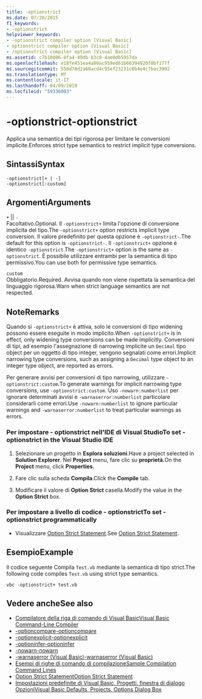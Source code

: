 ```yaml
---
title: -optionstrict
ms.date: 07/20/2015
f1_keywords:
- -optionstrict
helpviewer_keywords:
- -optionstrict compiler option [Visual Basic]
- optionstrict compiler option [Visual Basic]
- /optionstrict compiler option [Visual Basic]
ms.assetid: c7b10086-0fa4-49db-b3c8-4ae0db5957da
ms.openlocfilehash: e18fe451ea4a80ac959ed61b66394920f8bf177f
ms.sourcegitcommit: 558d78d2a68acd4c95ef23231c8b4e4c7bac3902
ms.translationtype: MT
ms.contentlocale: it-IT
ms.lasthandoff: 04/09/2019
ms.locfileid: "59336083"
---
```

# <a name="-optionstrict"></a><span data-ttu-id="8650e-102">-optionstrict</span><span class="sxs-lookup"><span data-stu-id="8650e-102">-optionstrict</span></span>
<span data-ttu-id="8650e-103">Applica una semantica dei tipi rigorosa per limitare le conversioni implicite.</span><span class="sxs-lookup"><span data-stu-id="8650e-103">Enforces strict type semantics to restrict implicit type conversions.</span></span>  
  
## <a name="syntax"></a><span data-ttu-id="8650e-104">Sintassi</span><span class="sxs-lookup"><span data-stu-id="8650e-104">Syntax</span></span>  
  
```  
-optionstrict[+ | -]  
-optionstrict[:custom]  
```  
  
## <a name="arguments"></a><span data-ttu-id="8650e-105">Argomenti</span><span class="sxs-lookup"><span data-stu-id="8650e-105">Arguments</span></span>  
 `+` <span data-ttu-id="8650e-106">&#124;</span><span class="sxs-lookup"><span data-stu-id="8650e-106">&#124;</span></span> `-`  
 <span data-ttu-id="8650e-107">Facoltativo.</span><span class="sxs-lookup"><span data-stu-id="8650e-107">Optional.</span></span> <span data-ttu-id="8650e-108">Il `-optionstrict+` limita l'opzione di conversione implicita del tipo.</span><span class="sxs-lookup"><span data-stu-id="8650e-108">The `-optionstrict+` option restricts implicit type conversion.</span></span> <span data-ttu-id="8650e-109">Il valore predefinito per questa opzione è `-optionstrict-`.</span><span class="sxs-lookup"><span data-stu-id="8650e-109">The default for this option is `-optionstrict-`.</span></span> <span data-ttu-id="8650e-110">Il `-optionstrict+` opzione è identico `-optionstrict`.</span><span class="sxs-lookup"><span data-stu-id="8650e-110">The `-optionstrict+` option is the same as `-optionstrict`.</span></span> <span data-ttu-id="8650e-111">È possibile utilizzare entrambi per la semantica di tipo permissivo.</span><span class="sxs-lookup"><span data-stu-id="8650e-111">You can use both for permissive type semantics.</span></span>  
  
 `custom`  
 <span data-ttu-id="8650e-112">Obbligatorio.</span><span class="sxs-lookup"><span data-stu-id="8650e-112">Required.</span></span> <span data-ttu-id="8650e-113">Avvisa quando non viene rispettata la semantica del linguaggio rigorosa.</span><span class="sxs-lookup"><span data-stu-id="8650e-113">Warn when strict language semantics are not respected.</span></span>  
  
## <a name="remarks"></a><span data-ttu-id="8650e-114">Note</span><span class="sxs-lookup"><span data-stu-id="8650e-114">Remarks</span></span>  
 <span data-ttu-id="8650e-115">Quando si `-optionstrict+` è attiva, solo le conversioni di tipo widening possono essere eseguite in modo implicito.</span><span class="sxs-lookup"><span data-stu-id="8650e-115">When `-optionstrict+` is in effect, only widening type conversions can be made implicitly.</span></span> <span data-ttu-id="8650e-116">Conversioni di tipi, ad esempio l'assegnazione di narrowing implicite un `Decimal` tipo object per un oggetto di tipo integer, vengono segnalati come errori.</span><span class="sxs-lookup"><span data-stu-id="8650e-116">Implicit narrowing type conversions, such as assigning a `Decimal` type object to an integer type object, are reported as errors.</span></span>  
  
 <span data-ttu-id="8650e-117">Per generare avvisi per conversioni di tipo narrowing, utilizzare `-optionstrict:custom`.</span><span class="sxs-lookup"><span data-stu-id="8650e-117">To generate warnings for implicit narrowing type conversions, use `-optionstrict:custom`.</span></span> <span data-ttu-id="8650e-118">Uso `-nowarn:numberlist` per ignorare determinati avvisi e `-warnaserror:numberlist` particolare considerarli come errori.</span><span class="sxs-lookup"><span data-stu-id="8650e-118">Use `-nowarn:numberlist` to ignore particular warnings and `-warnaserror:numberlist` to treat particular warnings as errors.</span></span>  
  
### <a name="to-set--optionstrict-in-the-visual-studio-ide"></a><span data-ttu-id="8650e-119">Per impostare - optionstrict nell'IDE di Visual Studio</span><span class="sxs-lookup"><span data-stu-id="8650e-119">To set -optionstrict in the Visual Studio IDE</span></span>  
  
1. <span data-ttu-id="8650e-120">Selezionare un progetto in **Esplora soluzioni**.</span><span class="sxs-lookup"><span data-stu-id="8650e-120">Have a project selected in **Solution Explorer**.</span></span> <span data-ttu-id="8650e-121">Nel **Project** menu, fare clic su **proprietà.**</span><span class="sxs-lookup"><span data-stu-id="8650e-121">On the **Project** menu, click **Properties.**</span></span>   
  
2. <span data-ttu-id="8650e-122">Fare clic sulla scheda **Compila**.</span><span class="sxs-lookup"><span data-stu-id="8650e-122">Click the **Compile** tab.</span></span>  
  
3. <span data-ttu-id="8650e-123">Modificare il valore di **Option Strict** casella.</span><span class="sxs-lookup"><span data-stu-id="8650e-123">Modify the value in the **Option Strict** box.</span></span>  
  
### <a name="to-set--optionstrict-programmatically"></a><span data-ttu-id="8650e-124">Per impostare a livello di codice - optionstrict</span><span class="sxs-lookup"><span data-stu-id="8650e-124">To set -optionstrict programmatically</span></span>  
  
-   <span data-ttu-id="8650e-125">Visualizzare [Option Strict Statement](../../../visual-basic/language-reference/statements/option-strict-statement.md).</span><span class="sxs-lookup"><span data-stu-id="8650e-125">See [Option Strict Statement](../../../visual-basic/language-reference/statements/option-strict-statement.md).</span></span>  
  
## <a name="example"></a><span data-ttu-id="8650e-126">Esempio</span><span class="sxs-lookup"><span data-stu-id="8650e-126">Example</span></span>  
 <span data-ttu-id="8650e-127">Il codice seguente Compila `Test.vb` mediante la semantica di tipo strict.</span><span class="sxs-lookup"><span data-stu-id="8650e-127">The following code compiles `Test.vb` using strict type semantics.</span></span>  
  
```console
vbc -optionstrict+ test.vb  
```  
  
## <a name="see-also"></a><span data-ttu-id="8650e-128">Vedere anche</span><span class="sxs-lookup"><span data-stu-id="8650e-128">See also</span></span>

- [<span data-ttu-id="8650e-129">Compilatore della riga di comando di Visual Basic</span><span class="sxs-lookup"><span data-stu-id="8650e-129">Visual Basic Command-Line Compiler</span></span>](../../../visual-basic/reference/command-line-compiler/index.md)
- [<span data-ttu-id="8650e-130">-optioncompare</span><span class="sxs-lookup"><span data-stu-id="8650e-130">-optioncompare</span></span>](../../../visual-basic/reference/command-line-compiler/optioncompare.md)
- [<span data-ttu-id="8650e-131">-optionexplicit</span><span class="sxs-lookup"><span data-stu-id="8650e-131">-optionexplicit</span></span>](../../../visual-basic/reference/command-line-compiler/optionexplicit.md)
- [<span data-ttu-id="8650e-132">-optioninfer</span><span class="sxs-lookup"><span data-stu-id="8650e-132">-optioninfer</span></span>](../../../visual-basic/reference/command-line-compiler/optioninfer.md)
- [<span data-ttu-id="8650e-133">-nowarn</span><span class="sxs-lookup"><span data-stu-id="8650e-133">-nowarn</span></span>](../../../visual-basic/reference/command-line-compiler/nowarn.md)
- [<span data-ttu-id="8650e-134">-warnaserror (Visual Basic)</span><span class="sxs-lookup"><span data-stu-id="8650e-134">-warnaserror (Visual Basic)</span></span>](../../../visual-basic/reference/command-line-compiler/warnaserror.md)
- [<span data-ttu-id="8650e-135">Esempi di righe di comando di compilazione</span><span class="sxs-lookup"><span data-stu-id="8650e-135">Sample Compilation Command Lines</span></span>](../../../visual-basic/reference/command-line-compiler/sample-compilation-command-lines.md)
- [<span data-ttu-id="8650e-136">Option Strict Statement</span><span class="sxs-lookup"><span data-stu-id="8650e-136">Option Strict Statement</span></span>](../../../visual-basic/language-reference/statements/option-strict-statement.md)
- [<span data-ttu-id="8650e-137">Impostazioni predefinite di Visual Basic, Progetti, finestra di dialogo Opzioni</span><span class="sxs-lookup"><span data-stu-id="8650e-137">Visual Basic Defaults, Projects, Options Dialog Box</span></span>](/visualstudio/ide/reference/visual-basic-defaults-projects-options-dialog-box)

